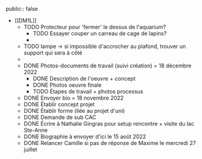 public:: false

- [[DM1L]]
	- TODO Protecteur pour 'fermer' le dessus de l'aquarium?
		- TODO Essayer couper un carreau de cage de lapins?
		-
	- TODO lampe -> si impossible d'accrocher au plafond, trouver un support qui sera à côté
	-
	- DONE Photos-documents de travail (suivi création) = 18 décembre 2022
		- DONE Description de l'oeuvre + concept
		- DONE Photos oeuvre finale
		- TODO Étapes de travail + photos processus
	- DONE Envoyer bio = 18 novembre 2022
	- DONE Établir concept projet
	- DONE Établir forme (liée au projet d'uni)
	- DONE Demande de sub CAC
	- DONE Écrire à Nathalie Gingras pour setup rencontre + visite du lac Ste-Anne
	- DONE Biographie à envoyer d'ici le 15 août 2022
	- DONE Relancer Camille si pas de réponse de Maxime le mercredi 27 juillet